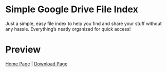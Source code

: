 # Simple Google Drive File Index
Just a simple, easy file index to help you find and share your stuff without any hassle. Everything’s neatly organized for quick access!

# Preview
<a href="https://i.imgur.com/B84KQhY.png" target="_blank">Home Page</a> | <a href="https://i.imgur.com/45xP8wg.png" target="_blank">Download Page</a>
